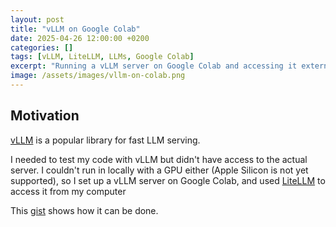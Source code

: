```yaml
---
layout: post
title: "vLLM on Google Colab"
date: 2025-04-26 12:00:00 +0200
categories: []
tags: [vLLM, LiteLLM, LLMs, Google Colab]
excerpt: "Running a vLLM server on Google Colab and accessing it externally"
image: /assets/images/vllm-on-colab.png
---
```


## Motivation

[vLLM](https://github.com/vllm-project/vllm) is a popular library for fast LLM serving.

I needed to test my code with vLLM but didn't have access to the actual server.
I couldn't run in locally with a GPU either (Apple Silicon is not yet supported), so I set up a vLLM server on Google Colab, and used [LiteLLM](https://www.litellm.ai/) to access it from my computer

This [gist](https://gist.github.com/shacharmirkin/60d3403909ea5a540f7e17f2c3f2581a) shows how it can be done.
